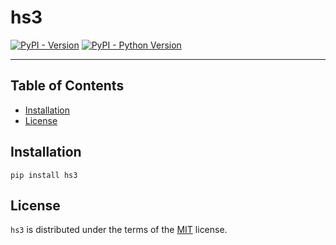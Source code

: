 # hs3

[![PyPI - Version](https://img.shields.io/pypi/v/hs3.svg)](https://pypi.org/project/hs3)
[![PyPI - Python Version](https://img.shields.io/pypi/pyversions/hs3.svg)](https://pypi.org/project/hs3)

-----

## Table of Contents

- [Installation](#installation)
- [License](#license)

## Installation

```console
pip install hs3
```

## License

`hs3` is distributed under the terms of the [MIT](https://spdx.org/licenses/MIT.html) license.
